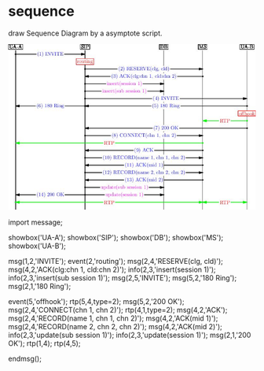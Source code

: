 sequence
========

draw Sequence Diagram by a asymptote script.

![demo](https://github.com/qiupin/sequence/raw/master/demo.jpg)

import message;

showbox('UA-A');
showbox('SIP');
showbox('DB');
showbox('MS');
showbox('UA-B');

msg(1,2,'INVITE');
event(2,'routing');
msg(2,4,'RESERVE(clg, cld)');
msg(4,2,'ACK(clg:chn 1, cld:chn 2)');
info(2,3,'insert(session 1)');
info(2,3,'insert(sub session 1)');
msg(2,5,'INVITE');
msg(5,2,'180 Ring');
msg(2,1,'180 Ring');

event(5,'offhook');
rtp(5,4,type=2);
msg(5,2,'200 OK');
msg(2,4,'CONNECT(chn 1, chn 2)');
rtp(4,1,type=2);
msg(4,2,'ACK');
msg(2,4,'RECORD(name 1, chn 1, chn 2)');
msg(4,2,'ACK(mid 1)');
msg(2,4,'RECORD(name 2, chn 2, chn 2)');
msg(4,2,'ACK(mid 2)');
info(2,3,'update(sub session 1)');
info(2,3,'update(session 1)');
msg(2,1,'200 OK');
rtp(1,4);
rtp(4,5);

endmsg();
